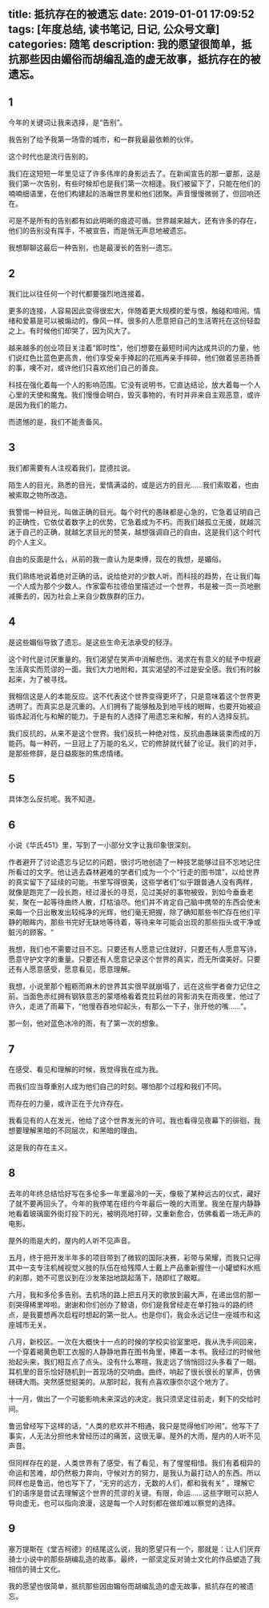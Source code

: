 title: 抵抗存在的被遗忘
date: 2019-01-01 17:09:52
tags: [年度总结, 读书笔记, 日记, 公众号文章]
categories: 随笔
description: 我的愿望很简单，抵抗那些因由媚俗而胡编乱造的虚无故事，抵抗存在的被遗忘。
---

## 1

今年的关键词让我来选择，是“告别”。

我告别了给予我第一场雪的城市，和一群我最最依赖的伙伴。

这个时代也是流行告别的。

我们在这短短一年里见证了许多伟岸的身影远去了。在新闻宣告的那一霎那，这是我们第一次告别，有些时候却也是我们第一次相逢。我们被留下了，只能在他们的喃喃细语里，在他们构建起的浩瀚世界里和他们团聚。声音慢慢微弱了，但回响还在。

可是不是所有的告别都有如此明晰的痕迹可循。世界越来越大，还有许多的存在，他们的告别没有挥手，不被宣告，而是悄无声息地被遗忘。

我想聊聊这最后一种告别，也是最漫长的告别—遗忘。

## 2

我们比以往任何一个时代都要强烈地连接着。

更多的连接，人容易因此变得很宏大，伴随着更大规模的爱与恨，触碰和喧闹。情绪和爱慕是可以被煽动的，像风一样。很多的人愿意把自己的生活寄托在这份轻盈之上。有时候他们却哭了，因为风大了。

越来越多的创业项目关注着“即时性”，他们想要在最短时间内达成共识的力量，他们说红色比蓝色更高贵，他们享受亲手捧起的花瓶再亲手摔碎，他们做着惩恶扬善的事，噢不对，或许他们只喜欢他们自己的善良。

科技在强化着每一个人的影响范围。它没有说明书，它直达结论，放大着每一个人心里的天使和魔鬼。我们慢慢会明白，毁灭事物的，有时并非来自主观恶意，或许是因为我们的能力。

而遗憾的是，我们不能责备风。

## 3

我们都需要有人注视着我们，昆德拉说。

陌生人的目光，熟悉的目光，爱情满溢的，或是远方的目光……我们索取着，也由被索取之物所改造。

我警惕一种目光，叫做正确的目光。每个时代的愚昧都是心急的，它急着证明自己的正确性，它依仗着数字上的优势，它急着成为不朽。而我们越孤立无援，就越沉迷于自己的正确，就越乞求目光的赞美，越想强调自己的自由，这是我们这个时代的个人主义。

自由的反面是什么，从前的我一直认为是束缚，现在的我想，是媚俗。

我们熟练地说着绝对正确的话，说给绝对的少数人听。而科技的趋势，在让我们每一个人成为那个少数人。作家雷布拉德伯里描述过一个世界，书是被一页一页地删减撕去的，因为社会上来自少数族群的压力。

## 4

是这些媚俗导致了遗忘。是这些生命无法承受的轻浮。

这个时代是讨厌重量的。我们渴望在笑声中消解悲伤。渴求在有意义的赋予中规避生活真实而荒谬的一面。我们大力地附和，其实渴望的不过是安全感。我们有时躲起来，为了被寻找。

我相信这是人的本能反应。这不代表这个世界变得更坏了，只是意味着这个世界更透明了。而真实总是沉重的。人们拥有了能够触及到地平线的眼眸，也要开始被迫锻炼起消化与和解的能力。于是有的人选择了用遗忘来和解，有的人选择反抗。

我们反抗的，从来不是这个世界。我们反抗一种绝对性，反抗由愚昧装束而成的万能药。每一种药，一旦冠上了万能的名义，它的修辞就代替了论证。我们的对手，是那些修辞，是日益膨胀的焦虑情绪。

## 5

具体怎么反抗呢。我不知道。

## 6

小说《华氏451》里，写到了一小部分文字让我印象很深刻。

作者避开了讨论遗忘与记忆的问题，很讨巧地创造了一种技艺能够过目不忘地记住所看过的文字。他让逃去森林避难的学者们成为一个个“行走的图书馆”，以给世界的真实留下了延续的可能。书里写得很美，这些学者们”似乎跟普通人没有两样，就像是跑完了一段长跑，经过漫长的寻觅，见过美好的事物被毁，到如今垂垂老矣，聚在一起等待曲终人散，灯枯油尽。他们并不肯定自己脑中携带的东西会使未来每一个日出散发出较纯净的光辉，他们毫无把握，除了确知那些书贮存在他们平静的眼眸内，那些书完好无缺地等待着，等待来年可能会出现的那些指头或干净或脏污的顾客。“

我想，我们也不需要过目不忘。只要还有人愿意记住就好，只要还有人愿意写诗，愿意守护文字的重量。只要还有人愿意记录这个世界的真实，而无所谓美好。只要还有人愿意感受，愿意看见，愿意理解。

我想，小说里那个粗粝而麻木的世界其实很早就崩塌了，远在这些学者奋力记住之前。当面色赤红拥有钢铁意志的蒙塔格看着克拉莉丝的背影消失在雨夜里，他过了许久，走进了雨幕下，“他慢吞吞地仰起头，有那么一下子，张开他的嘴……”。

那一刻，他对蓝色冰冷的雨，有了第一次的想象。

## 7

在感受、看见和理解的时候，我觉得我在成为我。

而我们应当尊重别人成为他们自己的时刻。哪怕那个过程和我们不同。

而存在的力量，或许正在于允许存在。

我看见有的人在发光，他给了这个世界发光的许可。我也看得见夜幕下的徘徊，我想要理解黑暗的不同层次，和黑暗的理由。

这是我的存在主义。

## 8

去年的年终总结恰好写在多伦多一年里最冷的一天，像极了某种远古的仪式，藏好了就不要再回头了。今年的我停笔在纽约今年最后一晚的大雨里。我坐在屋内静静地看着玻璃窗外街灯投下的光，被明亮地打碎，又重新愈合，仿佛看着一场无声的电影。

屋外的雨是大的，屋内的人听不见声音。

五月，终于把开发半年多的项目带到了微软的国际决赛，彩带与荣耀，而我只记得其中一支专注机械视觉义肢的队伍在给残障人士戴上产品重新握住一小罐塑料水瓶的刹那，她不可思议到在沙发笨拙地跳起落下，随即红了眼眶。

六月，我和多伦多告别。去机场的路上把五月天的歌放到最大声，在递出信的那一刻哭得稀里哗啦。谢谢和你们创办了鲸语，你们是我曾经走在单打独斗的路的终点，是我要想再次启程时想起的第一批人。也是你们，我会永远记住一座城市和这座城市无关。

八月，新校区。一次在大概快十一点的时候的学校实验室里吧，我从洗手间回来，一个穿着褐黄色职工衣服的人静静地靠在图书角里，捧着一本书。我经过的时候他抬起头来，我们相互点了点头。没有什么寒暄，我走远了悄悄回过头多看了一眼。耳机里的音乐恰好随机到一首现场的交响曲。曲终，响起了很长很长的掌声，仿佛磅礴大雨。突然感觉挺美的。从那时起，我有点喜欢康奈尔这个地方了。

十一月，做出了一个可能影响未来深远的决定。我只须坚定往前走，剩下的交给时间。

鲁迅曾经写下这样的话，“人类的悲欢并不相通，我只是觉得他们吵闹”。他写下了事实，人无法分担他未曾经历过的痛苦，这很无辜。屋外的大雨，屋内的人听不见声音。

但同样存在的是，人类世界有了感受，有了看见，有了惺惺相惜。我们有着相异的命运和苦难，却仍然极力奔向，守候对方的努力，是我认为最打动人的东西。所以同样也是鲁迅，他也写下了，“无穷的远方，无数的人们，都和我有关” 。理解它们的语序是尝试去理解这个世界的荒谬的关键。有限，命运……这些字眼可以把人导向虚无，也可以指向浪漫，这是每一个人时刻都在做却难以察觉的选择。

## 9

塞万提斯在《堂吉柯德》的结尾这么说，我的愿望只有一个，那就是：让人们厌弃骑士小说中的那些胡编乱造的故事。最终，一部坚定反对骑士文化的作品塑造了我相信的骑士文化。

我的愿望也很简单，抵抗那些因由媚俗而胡编乱造的虚无故事，抵抗存在的被遗忘。
